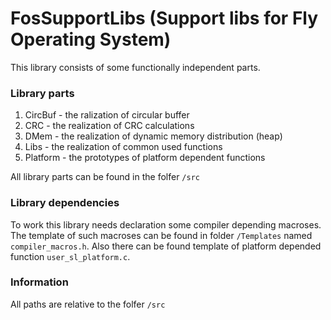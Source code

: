 # FosSupportLibs (Support libs for Fly Operating System)

This library consists of some functionally independent parts.

### Library parts
1. CircBuf - the ralization of circular buffer
2. CRC - the realization of CRC calculations
3. DMem - the realization of dynamic memory distribution (heap)
4. Libs - the realization of common used functions
5. Platform - the prototypes of platform dependent functions

All library parts can be found in the folfer `/src`

### Library dependencies
To work this library needs declaration some compiler depending macroses. The template of such macroses can be found in folder `/Templates` named `compiler_macros.h`. Also there can be found template of platform depended function `user_sl_platform.c`.

### Information
All paths are relative to the folfer `/src`






